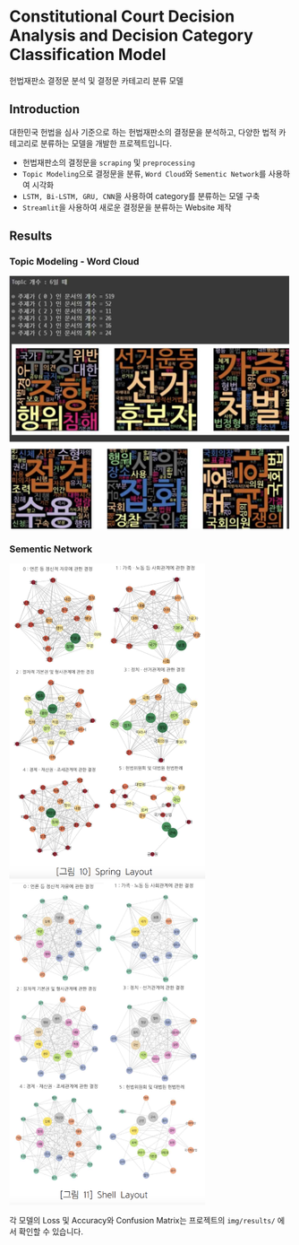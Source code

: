# Constitutional Court Decision Analysis and Decision Category Classification Model
헌법재판소 결정문 분석 및 결정문 카테고리 분류 모델



## Introduction

대한민국 헌법을 심사 기준으로 하는 헌법재판소의 결정문을 분석하고, 다양한 법적 카테고리로 분류하는 모델을 개발한 프로젝트입니다.

- 헌법재판소의 결정문을 `scraping` 및 `preprocessing`
- `Topic Modeling`으로 결정문을 분류, `Word Cloud`와 `Sementic Network`를 사용하여 시각화
- `LSTM, Bi-LSTM, GRU, CNN`을 사용하여 category를 분류하는 모델 구축
- `Streamlit`을 사용하여 새로운 결정문을 분류하는 Website 제작


## Results

### Topic Modeling - Word Cloud
<img src="img/TopicModeling.png" width="500">

### Sementic Network
<img src="img/Sementic_spring.png" width="350">

<img src="img/Sementic_shell.png" width="350">

각 모델의 Loss 및 Accuracy와 Confusion Matrix는 프로젝트의 `img/results/` 에서 확인할 수 있습니다.